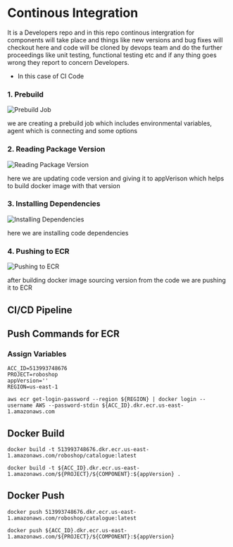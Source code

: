 # Continous Integration
It is a Developers repo and in this repo continous intergration for components will take place and things like new versions and bug fixes will checkout here and code will be cloned by devops team and do the further proceedings like unit testing, functional testing etc and if any thing goes wrong they report to concern Developers.

* In this case of CI Code
### 1. Prebuild
![Prebuild Job](https://github.com/user-attachments/assets/46f2d1b3-b753-4cfe-81e4-d5647313e629)

we are creating a prebuild job which includes environmental variables, agent which is connecting and some options

### 2. Reading Package Version
![Reading Package Version](https://github.com/user-attachments/assets/57707eeb-0505-474c-b793-e58c6f9bbb9a)

here we are updating code version and giving it to appVerison which helps to build docker image with that version

### 3. Installing Dependencies
![Installing Dependencies](https://github.com/user-attachments/assets/2eddcbd5-7681-4a35-82a9-ebe90e027ee2)

here we are installing code dependencies

### 4. Pushing to ECR
![Pushing to ECR](https://github.com/user-attachments/assets/24fcc060-b479-4c1b-94ec-1f88b04a6273)

after building docker image sourcing version from the code we are pushing it to ECR 



## CI/CD Pipeline

## Push Commands for ECR
### Assign Variables
```
ACC_ID=513993748676
PROJECT=roboshop
appVersion=''
REGION=us-east-1

```

```
aws ecr get-login-password --region ${REGION} | docker login --username AWS --password-stdin ${ACC_ID}.dkr.ecr.us-east-1.amazonaws.com
```

## Docker Build

```
docker build -t 513993748676.dkr.ecr.us-east-1.amazonaws.com/roboshop/catalogue:latest
```

```
docker build -t ${ACC_ID}.dkr.ecr.us-east-1.amazonaws.com/${PROJECT}/${COMPONENT}:${appVersion} .
```


## Docker Push

```
docker push 513993748676.dkr.ecr.us-east-1.amazonaws.com/roboshop/catalogue:latest
```

```
docker push ${ACC_ID}.dkr.ecr.us-east-1.amazonaws.com/${PROJECT}/${COMPONENT}:${appVersion}
```
